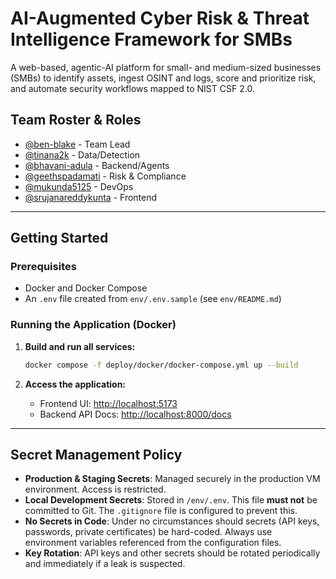 # AI-Augmented Cyber Risk & Threat Intelligence Framework for SMBs

A web-based, agentic-AI platform for small- and medium-sized businesses (SMBs) to identify assets, ingest OSINT and logs, score and prioritize risk, and automate security workflows mapped to NIST CSF 2.0.

## Team Roster & Roles

- [@ben-blake](https://github.com/ben-blake) - Team Lead
- [@tinana2k](https://github.com/tinana2k) - Data/Detection
- [@bhavani-adula](https://github.com/Bhavani-Adula) - Backend/Agents
- [@geethspadamati](https://github.com/Geethspadamati) - Risk & Compliance
- [@mukunda5125](https://github.com/mukunda5125) - DevOps
- [@srujanareddykunta](https://github.com/srujanareddykunta-cell) - Frontend

---

## Getting Started

### Prerequisites

- Docker and Docker Compose
- An `.env` file created from `env/.env.sample` (see `env/README.md`)

### Running the Application (Docker)

1.  **Build and run all services:**

    ```bash
    docker compose -f deploy/docker/docker-compose.yml up --build
    ```

2.  **Access the application:**
    - Frontend UI: [http://localhost:5173](http://localhost:5173)
    - Backend API Docs: [http://localhost:8000/docs](http://localhost:8000/docs)

---

## Secret Management Policy

- **Production & Staging Secrets**: Managed securely in the production VM environment. Access is restricted.
- **Local Development Secrets**: Stored in `/env/.env`. This file **must not** be committed to Git. The `.gitignore` file is configured to prevent this.
- **No Secrets in Code**: Under no circumstances should secrets (API keys, passwords, private certificates) be hard-coded. Always use environment variables referenced from the configuration files.
- **Key Rotation**: API keys and other secrets should be rotated periodically and immediately if a leak is suspected.
